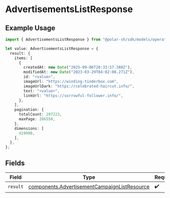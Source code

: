 # AdvertisementsListResponse

## Example Usage

```typescript
import { AdvertisementsListResponse } from "@polar-sh/sdk/models/operations/advertisementslist.js";

let value: AdvertisementsListResponse = {
  result: {
    items: [
      {
        createdAt: new Date("2025-09-06T20:33:57.388Z"),
        modifiedAt: new Date("2023-03-29T04:02:08.271Z"),
        id: "<value>",
        imageUrl: "https://winding-tinderbox.com",
        imageUrlDark: "https://celebrated-haircut.info/",
        text: "<value>",
        linkUrl: "https://sorrowful-follower.info/",
      },
    ],
    pagination: {
      totalCount: 297223,
      maxPage: 286550,
    },
    dimensions: [
      419990,
    ],
  },
};
```

## Fields

| Field                                                                                                        | Type                                                                                                         | Required                                                                                                     | Description                                                                                                  |
| ------------------------------------------------------------------------------------------------------------ | ------------------------------------------------------------------------------------------------------------ | ------------------------------------------------------------------------------------------------------------ | ------------------------------------------------------------------------------------------------------------ |
| `result`                                                                                                     | [components.AdvertisementCampaignListResource](../../models/components/advertisementcampaignlistresource.md) | :heavy_check_mark:                                                                                           | N/A                                                                                                          |